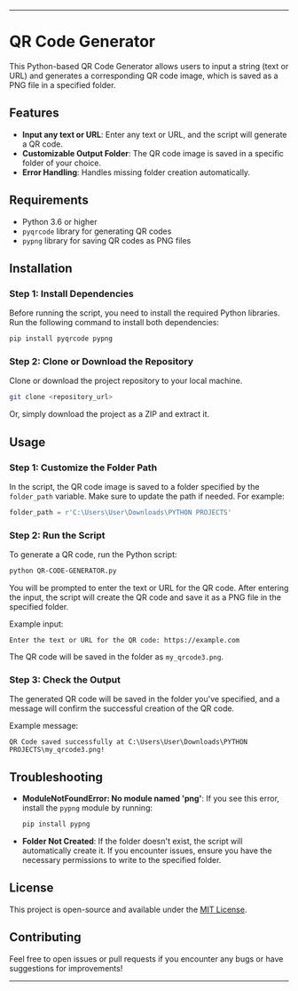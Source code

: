 
---

# QR Code Generator

This Python-based QR Code Generator allows users to input a string (text or URL) and generates a corresponding QR code image, which is saved as a PNG file in a specified folder.

## Features

- **Input any text or URL**: Enter any text or URL, and the script will generate a QR code.
- **Customizable Output Folder**: The QR code image is saved in a specific folder of your choice.
- **Error Handling**: Handles missing folder creation automatically.

## Requirements

- Python 3.6 or higher
- `pyqrcode` library for generating QR codes
- `pypng` library for saving QR codes as PNG files

## Installation

### Step 1: Install Dependencies

Before running the script, you need to install the required Python libraries. Run the following command to install both dependencies:

```bash
pip install pyqrcode pypng
```

### Step 2: Clone or Download the Repository

Clone or download the project repository to your local machine.

```bash
git clone <repository_url>
```

Or, simply download the project as a ZIP and extract it.

## Usage

### Step 1: Customize the Folder Path

In the script, the QR code image is saved to a folder specified by the `folder_path` variable. Make sure to update the path if needed. For example:

```python
folder_path = r'C:\Users\User\Downloads\PYTHON PROJECTS'
```

### Step 2: Run the Script

To generate a QR code, run the Python script:

```bash
python QR-CODE-GENERATOR.py
```

You will be prompted to enter the text or URL for the QR code. After entering the input, the script will create the QR code and save it as a PNG file in the specified folder.

Example input:

```
Enter the text or URL for the QR code: https://example.com
```

The QR code will be saved in the folder as `my_qrcode3.png`.

### Step 3: Check the Output

The generated QR code will be saved in the folder you've specified, and a message will confirm the successful creation of the QR code.

Example message:

```
QR Code saved successfully at C:\Users\User\Downloads\PYTHON PROJECTS\my_qrcode3.png!
```

## Troubleshooting

- **ModuleNotFoundError: No module named 'png'**: If you see this error, install the `pypng` module by running:

  ```bash
  pip install pypng
  ```

- **Folder Not Created**: If the folder doesn't exist, the script will automatically create it. If you encounter issues, ensure you have the necessary permissions to write to the specified folder.

## License

This project is open-source and available under the [MIT License](LICENSE).

## Contributing

Feel free to open issues or pull requests if you encounter any bugs or have suggestions for improvements!

---
